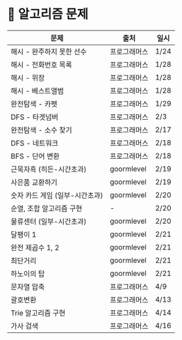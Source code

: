 # :bookmark: 알고리즘 문제

| 문제                           | 출처         | 일시 |
| ------------------------------ | ------------ | ---- |
| 해시 - 완주하지 못한 선수      | 프로그래머스 | 1/24 |
| 해시 - 전화번호 목록           | 프로그래머스 | 1/28 |
| 해시 - 위장                    | 프로그래머스 | 1/28 |
| 해시 - 베스트앨범              | 프로그래머스 | 1/28 |
| 완전탐색 - 카펫                | 프로그래머스 | 1/29 |
| DFS - 타겟넘버                 | 프로그래머스 | 2/3  |
| 완전탐색 - 소수 찾기           | 프로그래머스 | 2/17 |
| DFS - 네트워크                 | 프로그래머스 | 2/18 |
| BFS - 단어 변환                | 프로그래머스 | 2/18 |
| 근묵자흑 (히든-시간초과)       | goormlevel   | 2/19 |
| 사은품 교환하기                | goormlevel   | 2/19 |
| 숫자 카드 게임 (일부-시간초과) | goormlevel   | 2/20 |
| 순열, 조합 알고리즘 구현       | -            | 2/20 |
| 물류센터 (일부-시간초과)       | goormlevel   | 2/20 |
| 달팽이 1                       | goormlevel   | 2/21 |
| 완전 제곱수 1, 2               | goormlevel   | 2/21 |
| 최단거리                       | goormlevel   | 2/21 |
| 하노이의 탑                    | goormlevel   | 2/21 |
| 문자열 압축                    | 프로그래머스 | 4/9  |
| 괄호변환                       | 프로그래머스 | 4/13 |
| Trie 알고리즘 구현             | 프로그래머스 | 4/14 |
| 가사 검색                      | 프로그래머스 | 4/16 |

